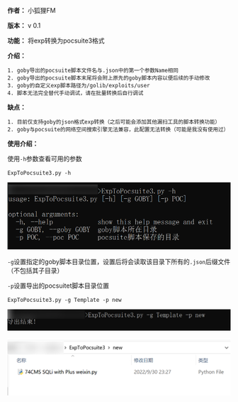 **作者：** 小狐狸FM

**版本：** v 0.1

**功能：** 将exp转换为pocsuite3格式

**介绍：**

```
1. goby导出的pocsuite脚本文件名与.json中的第一个参数Name相同
2. goby导出的pocsuite脚本末尾将会附上原先的goby脚本内容以便后续的手动修改
3. goby的自定义exp脚本路径为/golib/exploits/user
4. 脚本无法完全替代手动调试，请在批量转换后自行调试
```

**缺点：**

```
1. 目前仅支持goby的json格式exp转换（之后可能会添加其他漏扫工具的脚本转换功能）
2. goby与pocsuite的网络空间搜索引擎无法兼容，此配置无法转换（可能是我没有使用过）
```

**使用介绍：**

使用`-h`参数查看可用的参数

```
ExpToPocsuite3.py -h
```

![](img/1.png)

`-g`设置指定的goby脚本目录位置，设置后将会读取该目录下所有的`.json`后缀文件（不包括其子目录）

`-p`设置导出的pocsuitet脚本目录位置

```
ExpToPocsuite3.py -g Template -p new
```

![](img/2.png)



![](img/3.png)

